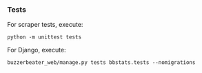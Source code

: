 ### Tests

For scraper tests, execute:
```
python -m unittest tests
```

For Django, execute:
```
buzzerbeater_web/manage.py tests bbstats.tests --nomigrations
```
